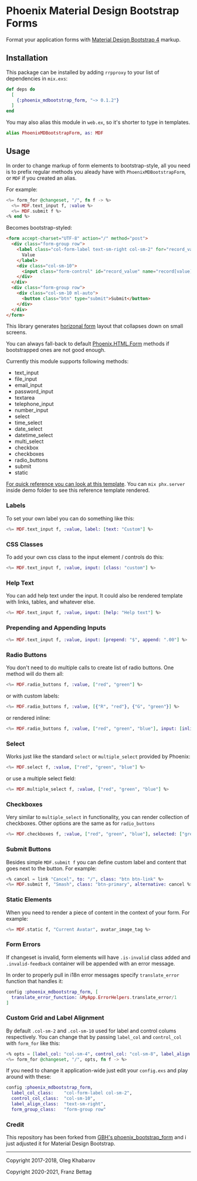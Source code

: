 # Phoenix Material Design Bootstrap Forms

Format your application forms with [Material Design Bootstrap 4](https://mdbootstrap.com) markup.

## Installation

This package can be installed by adding `rrpproxy` to your list of dependencies in `mix.exs`:

```elixir
def deps do
  [
    {:phoenix_mdbootstrap_form, "~> 0.1.2"}
  ]
end
```

You may also alias this module in `web.ex`, so it's shorter to type in templates.

```elixir
alias PhoenixMDBootstrapForm, as: MDF
```

## Usage

In order to change markup of form elements to bootstrap-style, all you need is to prefix regular methods you aleady have with `PhoenixMDBootstrapForm`, or `MDF` if you created an alias.

For example:

```elixir
<%= form_for @changeset, "/", fn f -> %>
  <%= MDF.text_input f, :value %>
  <%= MDF.submit f %>
<% end %>
```

Becomes bootstrap-styled:

```html
<form accept-charset="UTF-8" action="/" method="post">
  <div class="form-group row">
    <label class="col-form-label text-sm-right col-sm-2" for="record_value">
      Value
    </label>
    <div class="col-sm-10">
      <input class="form-control" id="record_value" name="record[value]" type="text">
    </div>
  </div>
  <div class="form-group row">
    <div class="col-sm-10 ml-auto">
      <button class="btn" type="submit">Submit</button>
    </div>
  </div>
</form>
```

This library generates [horizonal form](https://mdbootstrap.com/docs/jquery/forms/basic/) layout that collapses down on small screens.

You can always fall-back to default [Phoenix.HTML.Form](https://hexdocs.pm/phoenix_html/Phoenix.HTML.Form.html) methods if bootstrapped ones are not good enough.

Currently this module supports following methods:

* text_input
* file_input
* email_input
* password_input
* textarea
* telephone_input
* number_input
* select
* time_select
* date_select
* datetime_select
* multi_select
* checkbox
* checkboxes
* radio_buttons
* submit
* static

[For quick reference you can look at this template](demo/lib/demo_web/templates/page/index.html.eex).
You can `mix phx.server` inside demo folder to see this reference template rendered.

### Labels

To set your own label you can do something like this:

```elixir
<%= MDF.text_input f, :value, label: [text: "Custom"] %>
```

### CSS Classes

To add your own css class to the input element / controls do this:

```elixir
<%= MDF.text_input f, :value, input: [class: "custom"] %>
```

### Help Text

You can add help text under the input. It could also be rendered template with
links, tables, and whatever else.

```elixir
<%= MDF.text_input f, :value, input: [help: "Help text"] %>
```

### Prepending and Appending Inputs

```elixir
<%= MDF.text_input f, :value, input: [prepend: "$", append: ".00"] %>
```

### Radio Buttons

You don't need to do multiple calls to create list of radio buttons. One method
will do them all:

```elixir
<%= MDF.radio_buttons f, :value, ["red", "green"] %>
```

or with custom labels:

```elixir
<%= MDF.radio_buttons f, :value, [{"R", "red"}, {"G", "green"}] %>

```

or rendered inline:

```elixir
<%= MDF.radio_buttons f, :value, ["red", "green", "blue"], input: [inline: true] %>
```

### Select

Works just like the standard `select` or `multiple_select` provided by Phoenix:

```elixir
<%= MDF.select f, :value, ["red", "green", "blue"] %>
```

or use a multiple select field:

```elixir
<%= MDF.multiple_select f, :value, ["red", "green", "blue"] %>
```

### Checkboxes

Very similar to `multiple_select` in functionality, you can render collection of
checkboxes. Other options are the same as for `radio_buttons`

```elixir
<%= MDF.checkboxes f, :value, ["red", "green", "blue"], selected: ["green"] %>
```


### Submit Buttons

Besides simple `MDF.submit f` you can define custom label and content that goes
next to the button. For example:

```elixir
<% cancel = link "Cancel", to: "/", class: "btn btn-link" %>
<%= MDF.submit f, "Smash", class: "btn-primary", alternative: cancel %>
```

### Static Elements

When you need to render a piece of content in the context of your form. For example:

```elixir
<%= MDF.static f, "Current Avatar", avatar_image_tag %>
```

### Form Errors

If changeset is invalid, form elements will have `.is-invalid` class added and
`.invalid-feedback` container will be appended with an error message.

In order to properly pull in i18n error messages specify `translate_error`
function that handles it:

```elixir
config :phoenix_mdbootstrap_form, [
  translate_error_function: &MyApp.ErrorHelpers.translate_error/1
]
```

### Custom Grid and Label Alignment

By default `.col-sm-2` and `.col-sm-10` used for label and control colums respectively.
You can change that by passing `label_col` and `control_col` with `form_for` like this:

```elixir
<% opts = [label_col: "col-sm-4", control_col: "col-sm-8", label_align: "text-sm-left"] %>
<%= form_for @changeset, "/", opts, fn f -> %>

```

If you need to change it application-wide just edit your `config.exs` and play around with these:

```elixir
config :phoenix_mdbootstrap_form,
  label_col_class:    "col-form-label col-sm-2",
  control_col_class:  "col-sm-10",
  label_align_class:  "text-sm-right",
  form_group_class:   "form-group row"

```

### Credit

This repository has been forked from [GBH's phoenix_bootstrap_form](https://github.com/GBH/phoenix_bootstrap_form) and i just adjusted it for Material Design Bootstrap.


---

Copyright 2017-2018, Oleg Khabarov

Copyright 2020-2021, Franz Bettag
